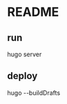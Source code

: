 # README

<!-- hugo server --theme=hugo-bootstrap --buildDrafts --watch -->

## run

hugo server

## deploy

hugo --buildDrafts
